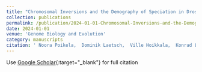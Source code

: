 ```yaml
---
title: "Chromosomal Inversions and the Demography of Speciation in Drosophila montana and Drosophila flavomontana"
collection: publications
permalink: /publication/2024-01-01-Chromosomal-Inversions-and-the-Demography-of-Speciation-in-Drosophila-montana-and-Drosophila-flavomontana
date: 2024-01-01
venue: 'Genome Biology and Evolution'
category: manuscripts
citation: ' Noora Poikela,  Dominik Laetsch,  Ville Hoikkala,  Konrad Lohse,  Maaria Kankare, &quot;Chromosomal Inversions and the Demography of Speciation in Drosophila montana and Drosophila flavomontana.&quot; Genome Biology and Evolution, 2024.'
---
```

Use [Google Scholar](https://scholar.google.com/scholar?q=Chromosomal+Inversions+and+the+Demography+of+Speciation+in+Drosophila+montana+and+Drosophila+flavomontana){:target="_blank"} for full citation